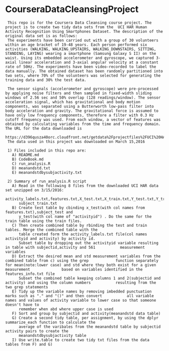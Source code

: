 
# CourseraDataCleansingProject

     This repo is for the Coursera Data Cleansing course project. The project is to create two tidy data sets from the  UCI HAR Human Activity Recognition Using Smartphones Dataset. The description of the original data set is as follows:
     The experiments have been carried out with a group of 30 volunteers within an age bracket of 19-48 years. Each person performed six activities (WALKING, WALKING_UPSTAIRS, WALKING_DOWNSTAIRS, SITTING, STANDING, LAYING) wearing a smartphone (Samsung Galaxy S II) on the waist. Using its embedded accelerometer and gyroscope, we captured 3-axial linear acceleration and 3-axial angular velocity at a constant rate of 50Hz. The experiments have been video-recorded to label the data manually. The obtained dataset has been randomly partitioned into two sets, where 70% of the volunteers was selected for generating the training data and 30% the test data. 
     
     The sensor signals (accelerometer and gyroscope) were pre-processed by applying noise filters and then sampled in fixed-width sliding windows of 2.56 sec and 50% overlap (128 readings/window). The sensor acceleration signal, which has gravitational and body motion components, was separated using a Butterworth low-pass filter into body acceleration and gravity. The gravitational force is assumed to have only low frequency components, therefore a filter with 0.3 Hz cutoff frequency was used. From each window, a vector of features was obtained by calculating variables from the time and frequency domain. The URL for the data downloaded is 
     https://d396qusza40orc.cloudfront.net/getdata%2Fprojectfiles%2FUCI%20HAR%20Dataset.zip
     The data used in this project was downloaded on March 15,2016
     
     1) Files included in this repo are:
       A) README.md
       B) CodeBook.md
       C) run_analysis.R
       D) meanandstd.txt
       E) meanandstdbysubjactivity.txt
       
     2) Summary of run_analysis.R script
       A) Read in the following 8 files from the downloaded UCI HAR data set unzipped on 3/15/2016:
          activity_labels.txt,features.txt,X_test.txt,X_train.txt,Y_test.txt,Y_train.txt,subject_test.txt
          subject_train.txt
       B) Create test table by cbinding x_test(with col names from features.txt),subject_test and 
          y_test(with col name of "activityid") . Do the same for the train table using the train files.
       C) Then create combined table by rbinding the test and train tables. Merge the combined table with the 
          table created form the activity_labels.txt file(col names activityid and activity) by activity id. 
          Subset table by dropping out the activityid variable resulting in table with subjectid,activity and 561           measurement variables
       D) Extract the desired mean and std measurement variables from the combined table from c) using the grep            function separately for mean(note:lower case) and std where they both exist for a given measurement              based on variables identified in the features_info.txt file
          Subset the combined table keeping columns 1 and 2(subjectid and activity) and using the column numbers           resulting from the two grep statements
       E) Tidy up the variable names by removing imbedded punctuation marks such as "." and "()" and then convert           all variable names and values of activity variable to lower case so that someone doesn't have to     
          remember when abd where upper case is used
       F) Sort and group by subjectid and activity(meanandstd data table)
       G) Create a second tidy table, per assignment, by using the dplyr summarize_each function to calculate the
          average of the varibales from the meanandstd table by subjectid activity pairs to create the 
          meanandstdbysubjactivity table 
       I) Use write.table to create two tidy txt files from the data tables from F) and G) 
       
     
     
